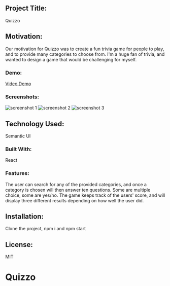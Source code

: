 ## Project Title:

Quizzo

## Motivation:

Our motivation for Quizzo was to create a fun trivia game for people to play, and to provide many categories to choose from. I'm a huge fan of trivia, and wanted to design a game that would be challenging for myself.

### Demo:

[Video Demo](https://www.youtube.com/watch?v=ztQ7iaSTH5Y&feature=youtu.be)

### Screenshots:

<img alt="screenshot 1" src="https://user-images.githubusercontent.com/39580513/53051441-e8980c80-3469-11e9-87e7-32e852babb4f.png">
<img alt="screenshot 2" src="https://user-images.githubusercontent.com/39580513/53051459-fe0d3680-3469-11e9-9d82-6a9a4838f93e.png">
<img alt="screenshot 3" src="https://user-images.githubusercontent.com/39580513/53051473-0bc2bc00-346a-11e9-90be-dfa1d29f9d8a.png">

## Technology Used:

Semantic UI

### Built With:

React

### Features:

The user can search for any of the provided categories, and once a category is chosen will then answer ten questions. Some are multiple choice, some are yes/no. The game keeps track of the users' score, and will display three different results depending on how well the user did.

## Installation:

Clone the project, npm i and npm start

## License:

MIT

# Quizzo
